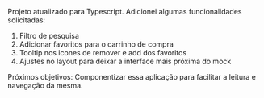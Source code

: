 Projeto atualizado para Typescript.
Adicionei algumas funcionalidades solicitadas:
1. Filtro de pesquisa
2. Adicionar favoritos para o carrinho de compra
3. Tooltip nos icones de remover e add dos favoritos
4. Ajustes no layout para deixar a interface mais próxima do mock

Próximos objetivos:
Componentizar essa aplicação para facilitar a leitura e navegação da mesma.
